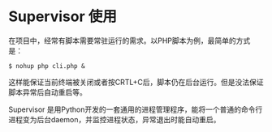 # Supervisor 使用

在项目中，经常有脚本需要常驻运行的需求。以PHP脚本为例，最简单的方式是：

```shell
$ nohup php cli.php &
```

这样能保证当前终端被关闭或者按CRTL+C后，脚本仍在后台运行。但是没法保证脚本异常后自动重启等。

Supervisor 是用Python开发的一套通用的进程管理程序，能将一个普通的命令行进程变为后台daemon，并监控进程状态，异常退出时能自动重启。





